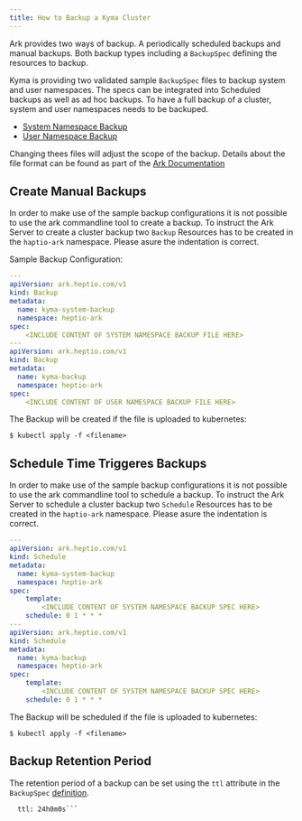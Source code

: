 ```yaml
---
title: How to Backup a Kyma Cluster
---
```

Ark provides two ways of backup. A periodically scheduled backups and manual backups. Both backup types including a `BackupSpec` defining the resources to backup. 

Kyma is providing two validated sample `BackupSpec` files to backup system and user namespaces. The specs can be integrated into Scheduled backups as well as ad hoc backups. To have a full backup of a cluster, system and user namespaces needs to be backuped.

- [System Namespace Backup](assets/system-backup.yaml)
- [User Namespace Backup](all-backup.yaml)

Changing thees files will adjust the scope of the backup. Details about the file format can be found as part of the [Ark Documentation](https://github.com/heptio/velero/blob/master/docs/api-types/backup.md)

## Create Manual Backups

In order to make use of the sample backup configurations it is not possible to use the ark commandline tool to create a backup. To instruct the Ark Server to create a cluster backup two `Backup` Resources has to be created in the `haptio-ark` namespace. Please asure the indentation is correct.

Sample Backup Configuration:

```yaml
---
apiVersion: ark.heptio.com/v1
kind: Backup
metadata:
  name: kyma-system-backup
  namespace: heptio-ark
spec:
    <INCLUDE CONTENT OF SYSTEM NAMESPACE BACKUP FILE HERE>
---
apiVersion: ark.heptio.com/v1
kind: Backup
metadata:
  name: kyma-backup
  namespace: heptio-ark
spec:
    <INCLUDE CONTENT OF USER NAMESPACE BACKUP FILE HERE>
```

The Backup will be created if the file is uploaded to kubernetes:

```$ kubectl apply -f <filename>```

## Schedule Time Triggeres Backups

In order to make use of the sample backup configurations it is not possible to use the ark commandline tool to schedule a backup. To instruct the Ark Server to schedule a cluster backup two `Schedule` Resources has to be created in the `haptio-ark` namespace. Please asure the indentation is correct.

```yaml
---
apiVersion: ark.heptio.com/v1
kind: Schedule
metadata:
  name: kyma-system-backup
  namespace: heptio-ark
spec:
    template:
        <INCLUDE CONTENT OF SYSTEM NAMESPACE BACKUP SPEC HERE>
    schedule: 0 1 * * *
---
apiVersion: ark.heptio.com/v1
kind: Schedule
metadata:
  name: kyma-backup
  namespace: heptio-ark
spec:
    template:
        <INCLUDE CONTENT OF SYSTEM NAMESPACE BACKUP SPEC HERE>
    schedule: 0 1 * * *
```

The Backup will be scheduled if the file is uploaded to kubernetes:

```$ kubectl apply -f <filename>```

## Backup Retention Period

The retention period of a backup can be set using the `ttl` attribute in the `BackupSpec` [definition](https://github.com/heptio/velero/blob/master/docs/api-types/backup.md).

```  # The amount of time before this backup is eligible for garbage collection.
  ttl: 24h0m0s```
